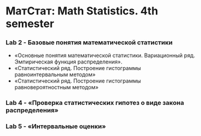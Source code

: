 # МатСтат: Math Statistics. 4th semester

### Lab 2 - Базовые понятия математической статистики
- «Основные понятия математической статистики. Вариационный ряд. Эмпирическая функция распределения».
- «Статистический ряд. Построение гистограммы равноинтервальным методом»
- «Статистический ряд. Построение гистограммы равновероятностным методом»

### Lab 4 - «Проверка статистических гипотез о виде закона распределения»

### Lab 5 - «Интервальные оценки»
